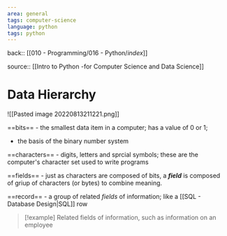 ```yaml
---
area: general
tags: computer-science
language: python
tags: python
---
```

back:: [[010 - Programming/016 - Python/_index_]]

source:: [[Intro to Python -for Computer Science and Data Science]]
# Data Hierarchy

![[Pasted image 20220813211221.png]]


==bits== - the smallest data item in a computer; has a value of 0 or 1;
 - the basis of the binary number system


==characters== - digits, letters and sprcial symbols; these are the computer's character set  used to write programs

==fields== - just as characters are composed of bits, a ***field*** is composed of griup of characters (or bytes) to combine meaning. 

==record== - a group of related *fields* of information; like a [[SQL - Database Design|SQL]] row

>[!example] 
>Related fields of information, such as information on an employee






